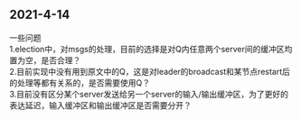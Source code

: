 ## 2021-4-14
一些问题  
1.election中，对msgs的处理，目前的选择是对Q内任意两个server间的缓冲区均置为空，是否合理？  
2.目前实现中没有用到原文中的Q，这是对leader的broadcast和某节点restart后的处理等都有关系的，是否需要使用Q？  
3.目前没有区分某个server发送给另一个server的输入/输出缓冲区，为了更好的表达延迟，输入缓冲区和输出缓冲区是否需要分开？  